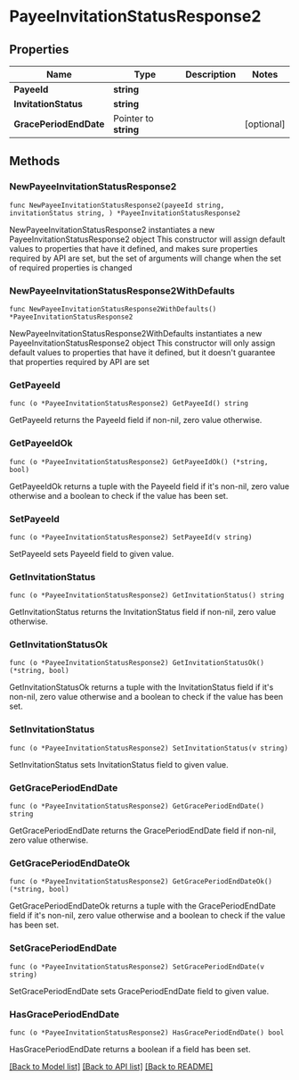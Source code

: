 # PayeeInvitationStatusResponse2

## Properties

Name | Type | Description | Notes
------------ | ------------- | ------------- | -------------
**PayeeId** | **string** |  | 
**InvitationStatus** | **string** |  | 
**GracePeriodEndDate** | Pointer to **string** |  | [optional] 

## Methods

### NewPayeeInvitationStatusResponse2

`func NewPayeeInvitationStatusResponse2(payeeId string, invitationStatus string, ) *PayeeInvitationStatusResponse2`

NewPayeeInvitationStatusResponse2 instantiates a new PayeeInvitationStatusResponse2 object
This constructor will assign default values to properties that have it defined,
and makes sure properties required by API are set, but the set of arguments
will change when the set of required properties is changed

### NewPayeeInvitationStatusResponse2WithDefaults

`func NewPayeeInvitationStatusResponse2WithDefaults() *PayeeInvitationStatusResponse2`

NewPayeeInvitationStatusResponse2WithDefaults instantiates a new PayeeInvitationStatusResponse2 object
This constructor will only assign default values to properties that have it defined,
but it doesn't guarantee that properties required by API are set

### GetPayeeId

`func (o *PayeeInvitationStatusResponse2) GetPayeeId() string`

GetPayeeId returns the PayeeId field if non-nil, zero value otherwise.

### GetPayeeIdOk

`func (o *PayeeInvitationStatusResponse2) GetPayeeIdOk() (*string, bool)`

GetPayeeIdOk returns a tuple with the PayeeId field if it's non-nil, zero value otherwise
and a boolean to check if the value has been set.

### SetPayeeId

`func (o *PayeeInvitationStatusResponse2) SetPayeeId(v string)`

SetPayeeId sets PayeeId field to given value.


### GetInvitationStatus

`func (o *PayeeInvitationStatusResponse2) GetInvitationStatus() string`

GetInvitationStatus returns the InvitationStatus field if non-nil, zero value otherwise.

### GetInvitationStatusOk

`func (o *PayeeInvitationStatusResponse2) GetInvitationStatusOk() (*string, bool)`

GetInvitationStatusOk returns a tuple with the InvitationStatus field if it's non-nil, zero value otherwise
and a boolean to check if the value has been set.

### SetInvitationStatus

`func (o *PayeeInvitationStatusResponse2) SetInvitationStatus(v string)`

SetInvitationStatus sets InvitationStatus field to given value.


### GetGracePeriodEndDate

`func (o *PayeeInvitationStatusResponse2) GetGracePeriodEndDate() string`

GetGracePeriodEndDate returns the GracePeriodEndDate field if non-nil, zero value otherwise.

### GetGracePeriodEndDateOk

`func (o *PayeeInvitationStatusResponse2) GetGracePeriodEndDateOk() (*string, bool)`

GetGracePeriodEndDateOk returns a tuple with the GracePeriodEndDate field if it's non-nil, zero value otherwise
and a boolean to check if the value has been set.

### SetGracePeriodEndDate

`func (o *PayeeInvitationStatusResponse2) SetGracePeriodEndDate(v string)`

SetGracePeriodEndDate sets GracePeriodEndDate field to given value.

### HasGracePeriodEndDate

`func (o *PayeeInvitationStatusResponse2) HasGracePeriodEndDate() bool`

HasGracePeriodEndDate returns a boolean if a field has been set.


[[Back to Model list]](../README.md#documentation-for-models) [[Back to API list]](../README.md#documentation-for-api-endpoints) [[Back to README]](../README.md)


